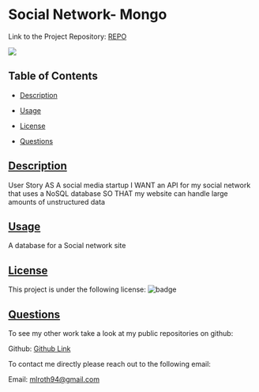 # Social Network- Mongo
Link to the Project Repository: [REPO](https://github.com/moyuh/social-network-mongo)

<img src="assets/photos/Mongo.gif">

## Table of Contents

* [Description](#description)

* [Usage](#usage)

* [License](#license)

* [Questions](#questions)
 
 ## [Description](#table-of-contents)

 User Story
    AS A social media startup
    I WANT an API for my social network that uses a NoSQL database
    SO THAT my website can handle large amounts of unstructured data

 ## [Usage](#table-of-contents)

A database for a Social network site

 ## [License](#table-of-contents) 

This project is under the following license: 
![badge](https://img.shields.io/badge/license-mit-blue )
 

 ## [Questions](#table-of-contents)

 To see my other work take a look at my public repositories on github:

 Github: [Github Link](https://github.com/moyuh)


 To contact me directly please reach out to the following email:

 Email: [mlroth94@gmail.com](mailto:mlroth94@gmail.com)